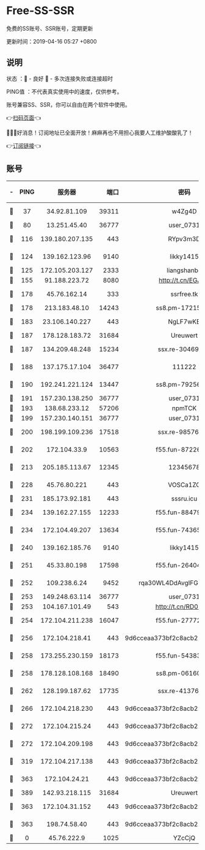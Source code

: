 # Free-SS-SSR

免费的SS账号、SSR账号，定期更新

更新时间：2019-04-16 05:27 +0800

## 说明

状态     ：🙂 - 良好 🙁 - 多次连接失败或连接超时

PING值   ：不代表真实使用中的速度，仅供参考。

账号兼容SS、SSR，你可以自由在两个软件中使用。

👉[扫码页面](https://liesauer.github.io/Free-SS-SSR/)👈

🎉🎉🎉好消息！订阅地址已全面开放！麻麻再也不用担心我要人工维护酸酸乳了！

👉[订阅链接](https://www.liesauer.net/yogurt/subscribe?ACCESS_TOKEN=DAYxR3mMaZAsaqUb)👈

## 账号

|-|PING|服务器|端口|密码|加密方式|区域|
|:----:|:----:|:-----:|-----:|:----:|:----:|:----:|
|🙂|37|34.92.81.109|39311|w4Zg4D|chacha20-ietf|US|
|🙂|80|13.251.45.40|36777|user_0731|chacha20|SG|
|🙂|116|139.180.207.135|443|RYpv3m3D|aes-256-cfb|JP|
|🙂|124|139.162.123.96|9140|likky1415|aes-256-cfb|JP|
|🙂|125|172.105.203.127|2333|liangshanbo|chacha20|JP|
|🙂|155|91.188.223.72|8080|http://t.cn/EGJIyrl|rc4-md5|RU|
|🙂|178|45.76.162.14|333|ssrfree.tk|aes-256-cfb|SG|
|🙂|178|213.183.48.10|14243|ss8.pm-17215433|rc4-md5|RU|
|🙂|183|23.106.140.227|443|NgLF7wKB|aes-256-cfb|US|
|🙂|187|178.128.183.72|31684|Ureuwert|chacha20|US|
|🙂|187|134.209.48.248|15234|ssx.re-30469029|aes-256-cfb|US|
|🙂|188|137.175.17.104|36477|111222|aes-256-cfb|US|
|🙂|190|192.241.221.124|13447|ss8.pm-79256086|aes-256-cfb|US|
|🙂|191|157.230.138.250|36777|user_0731|chacha20|US|
|🙂|193|138.68.233.12|57206|npmTCK|rc4-md5|US|
|🙂|199|157.230.140.151|36777|user_0731|chacha20|US|
|🙂|200|198.199.109.236|17518|ssx.re-98576674|aes-256-cfb|US|
|🙂|202|172.104.33.9|10563|f55.fun-87226397|aes-256-cfb|SG|
|🙂|213|205.185.113.67|12345|12345678|aes-256-cfb|US|
|🙂|228|45.76.80.221|443|VOSCa1ZG|aes-256-cfb|DE|
|🙂|231|185.173.92.181|443|sssru.icu|rc4-md5|RU|
|🙂|234|139.162.27.155|12233|f55.fun-88479608|aes-256-cfb|SG|
|🙂|234|172.104.49.207|13634|f55.fun-74365976|aes-256-cfb|SG|
|🙂|240|139.162.185.76|9140|likky1415|aes-256-cfb|DE|
|🙂|251|45.33.80.198|17598|f55.fun-26404529|aes-256-cfb|US|
|🙂|252|109.238.6.24|9452|rqa30WL4DdAvgIFG6Fs3znzTa|aes-256-cfb|FR|
|🙂|253|149.248.63.114|36777|user_0731|chacha20|CA|
|🙂|253|104.167.101.49|543|http://t.cn/RD0D7sx|rc4-md5|CA|
|🙂|254|172.104.211.238|16047|f55.fun-27772801|aes-256-cfb|US|
|🙂|256|172.104.218.41|443|9d6cceaa373bf2c8acb22e60b6a58be6|aes-256-cfb|US|
|🙂|258|173.255.230.159|18173|f55.fun-54383530|aes-256-cfb|US|
|🙂|258|178.128.108.168|18490|ss8.pm-06160004|aes-256-cfb|SG|
|🙂|262|128.199.187.62|17735|ssx.re-41376346|aes-256-cfb|SG|
|🙂|266|172.104.218.230|443|9d6cceaa373bf2c8acb22e60b6a58be6|aes-256-cfb|US|
|🙂|272|172.104.215.24|443|9d6cceaa373bf2c8acb22e60b6a58be6|aes-256-cfb|US|
|🙂|272|172.104.209.198|443|9d6cceaa373bf2c8acb22e60b6a58be6|aes-256-cfb|US|
|🙂|319|172.104.217.138|443|9d6cceaa373bf2c8acb22e60b6a58be6|aes-256-cfb|US|
|🙂|363|172.104.24.21|443|9d6cceaa373bf2c8acb22e60b6a58be6|aes-256-cfb|US|
|🙂|389|142.93.218.115|31684|Ureuwert|chacha20|IN|
|🙂|363|172.104.31.152|443|9d6cceaa373bf2c8acb22e60b6a58be6|aes-256-cfb|US|
|🙁|363|198.74.58.40|443|9d6cceaa373bf2c8acb22e60b6a58be6|aes-256-cfb|US|
|🙁|0|45.76.222.9|1025|YZcCjQ|rc4-md5|JP|
